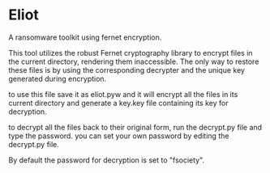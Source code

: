 # Eliot
A ransomware toolkit using fernet encryption.


This tool utilizes the robust Fernet cryptography library to encrypt files in the current directory, rendering them inaccessible. The only way to restore these files is by using the corresponding decrypter and the unique key generated during encryption.

to use this file save it as eliot.pyw and it will encrypt all the files in its current directory and generate a key.key file containing its key for decryption.

to decrypt all the files back to their original form, run the decrypt.py file and type the password.
you can set your own password by editing the decrypt.py file.

By default the password for decryption is set to "fsociety".
